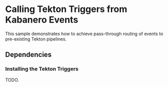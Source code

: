 # Calling Tekton Triggers from Kabanero Events
This sample demonstrates how to achieve pass-through routing of events to pre-existing Tekton pipelines.

## Dependencies

### Installing the Tekton Triggers
TODO.
